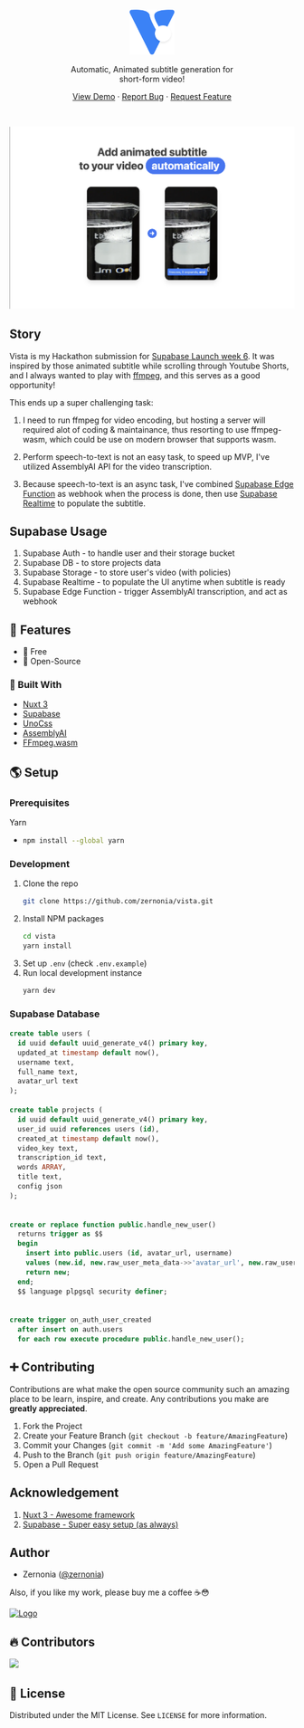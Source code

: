 <br />
<p align="center">
  <a href="https://github.com/zernonia/vista">
    <img src="public/logo.svg" alt="Vista's Logo" width="80">
  </a>
  <br />

  <p align="center">
    Automatic, Animated subtitle generation for<br> short-form video! 
  </p>

  <p align="center"> 
    <a href="https://www.vistaeditor.com/">View Demo</a>
    ·
    <a href="https://github.com/zernonia/vista/issues">Report Bug</a>
    ·
    <a href="https://github.com/zernonia/vista/issues">Request Feature</a>
  </p>
</p>

<br/>

![vista - automatic, animated subtitle generation for short-form video](public/og.png)

## Story

Vista is my Hackathon submission for [Supabase Launch week 6](https://supabase.com/launch-week). It was inspired by those animated subtitle while scrolling through Youtube Shorts, and I always wanted to play with [ffmpeg](https://ffmpeg.org/), and this serves as a good opportunity!

This ends up a super challenging task:

1. I need to run ffmpeg for video encoding, but hosting a server will required alot of coding & maintainance, thus resorting to use ffmpeg-wasm, which could be use on modern browser that supports wasm.

2. Perform speech-to-text is not an easy task, to speed up MVP, I've utilized AssemblyAI API for the video transcription.

3. Because speech-to-text is an async task, I've combined [Supabase Edge Function](https://github.com/zernonia/vista/tree/main/supabase/functions/transcribe-webhook) as webhook when the process is done, then use [Supabase Realtime](https://github.com/zernonia/vista/blob/main/pages/v/%5Bid%5D.vue#L8) to populate the subtitle.

## Supabase Usage

1. Supabase Auth - to handle user and their storage bucket
2. Supabase DB - to store projects data
3. Supabase Storage - to store user's video (with policies)
4. Supabase Realtime - to populate the UI anytime when subtitle is ready
5. Supabase Edge Function - trigger AssemblyAI transcription, and act as webhook

## 🚀 Features

- 🤩 Free
- 📖 Open-Source

### 🔨 Built With

- [Nuxt 3](https://v3.nuxtjs.org/)
- [Supabase](https://supabase.com)
- [UnoCss](https://uno.antfu.me/)
- [AssemblyAI](https://www.assemblyai.com/)
- [FFmpeg.wasm](https://ffmpegwasm.netlify.app/)

## 🌎 Setup

### Prerequisites

Yarn

- ```sh
  npm install --global yarn
  ```

### Development

1. Clone the repo
   ```sh
   git clone https://github.com/zernonia/vista.git
   ```
2. Install NPM packages
   ```sh
   cd vista
   yarn install
   ```
3. Set up `.env` (check `.env.example`)
4. Run local development instance
   ```sh
   yarn dev
   ```

### Supabase Database

```sql
create table users (
  id uuid default uuid_generate_v4() primary key,
  updated_at timestamp default now(),
  username text,
  full_name text,
  avatar_url text
);

create table projects (
  id uuid default uuid_generate_v4() primary key,
  user_id uuid references users (id),
  created_at timestamp default now(),
  video_key text,
  transcription_id text,
  words ARRAY,
  title text,
  config json
);


create or replace function public.handle_new_user()
  returns trigger as $$
  begin
    insert into public.users (id, avatar_url, username)
    values (new.id, new.raw_user_meta_data->>'avatar_url', new.raw_user_meta_data->>'user_name';
    return new;
  end;
  $$ language plpgsql security definer;


create trigger on_auth_user_created
  after insert on auth.users
  for each row execute procedure public.handle_new_user();
```

## ➕ Contributing

Contributions are what make the open source community such an amazing place to be learn, inspire, and create. Any contributions you make are **greatly appreciated**.

1. Fork the Project
2. Create your Feature Branch (`git checkout -b feature/AmazingFeature`)
3. Commit your Changes (`git commit -m 'Add some AmazingFeature'`)
4. Push to the Branch (`git push origin feature/AmazingFeature`)
5. Open a Pull Request

## Acknowledgement

1. [Nuxt 3 - Awesome framework](https://v3.nuxtjs.org/)
1. [Supabase - Super easy setup (as always)](https://supabase.com)

## Author

- Zernonia ([@zernonia](https://twitter.com/zernonia))

Also, if you like my work, please buy me a coffee ☕😳

<a href="https://www.buymeacoffee.com/zernonia" target="_blank">
    <img src="https://www.buymeacoffee.com/assets/img/custom_images/yellow_img.png" alt="Logo" >
  </a>

## 🔥 Contributors

<a href="https://github.com/zernonia/vista/graphs/contributors">
  <img src="https://contrib.rocks/image?repo=zernonia/vista" />
</a>

## 📜 License

Distributed under the MIT License. See `LICENSE` for more information.
